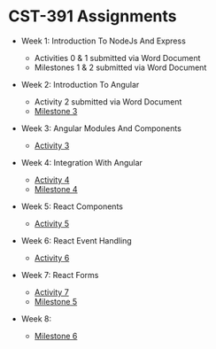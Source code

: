 # CST-391 Assignments 

- Week 1: Introduction To NodeJs And Express
    - Activities 0 & 1 submitted via Word Document
    - Milestones 1 & 2 submitted via Word Document

- Week 2: Introduction To Angular
    - Activity 2 submitted via Word Document
    - [Milestone 3](week2/milestone3/README.md)

- Week 3: Angular Modules And Components
    - [Activity 3](week3/activity3/README.md)

- Week 4: Integration With Angular
    - [Activity 4](./week4/activity4/README.md)
    - [Milestone 4](./week4/milestone4/README.md)

- Week 5: React Components
    - [Activity 5](./week5/README.md)

- Week 6: React Event Handling
    - [Activity 6](./week6/README.md)

- Week 7: React Forms
    - [Activity 7](./week7/activity7/README.md)
    - [Milestone 5](./week7/milestone5/README.md)

- Week 8:
    - [Milestone 6](./week8/README.md)

